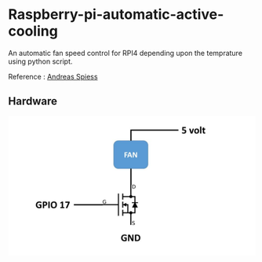 # Raspberry-pi-automatic-active-cooling
An automatic fan speed control for RPI4 depending upon the temprature using python script.

Reference : [Andreas Spiess](https://www.sensorsiot.org/pimp-my-raspberry-pi-3/)

## Hardware

![alt text](https://github.com/ash-win-cs/raspberry-pi-automatic-active-cooling/blob/main/assets/hardware.jpg "Hardware")